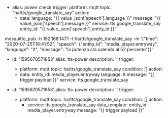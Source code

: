 - alias: power check
  trigger:
    platform: mqtt
    topic: "ha/tts/google_translate_say"
  action:
    - data:
        language: "{{ value_json['speech'].language }}"
        message: "{{ value_json['speech'].message }}"
      service: tts.google_translate_say    
      entity_id: "{{ value_json['speech'].entity_id }}"

mosquitto_pub -h 192.168.147.1 -t ha/tts/google_translate_say -m '{"time": "2020-07-25T16:41:52", "speech": {"entity_id": "media_player.entryway", "language": "it", "message": "la potenza sta salendo al 52 percento"}}'


- id: '1595670571853'
  alias: tts-power
  description: ''
  trigger:
  - platform: mqtt
    topic: ha/tts/google_translate_say
  condition: []
  action:
  - data:
      entity_id: media_player.entryway
      language: it
      message: "{{ trigger.payload }}"
    service: tts.google_translate_say



- id: '1595670571853'
  alias: tts-power
  description: ''
  trigger:
  - platform: mqtt
    topic: ha/tts/google_translate_say
  condition: []
  action:
    - service: tts.google_translate_say
      data_template:
        entity_id: media_player.entryway
        message: "{{ trigger.payload }}"
    

